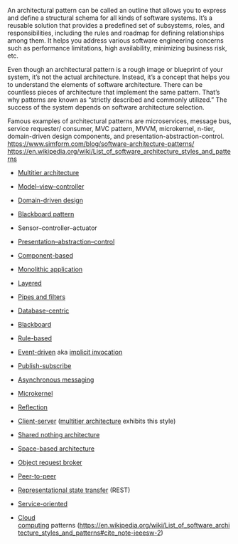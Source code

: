 An architectural pattern can be called an outline that allows you to express and define a structural schema for all kinds of software systems. It’s a reusable solution that provides a predefined set of subsystems, roles, and responsibilities, including the rules and roadmap for defining relationships among them. It helps you address various software engineering concerns such as performance limitations, high availability, minimizing business risk, etc.     

Even though an architectural pattern is a rough image or blueprint of your system, it’s not the actual architecture. Instead, it’s a concept that helps you to understand the elements of software architecture. There can be countless pieces of architecture that implement the same pattern. That’s why patterns are known as “strictly described and commonly utilized.” The success of the system depends on software architecture selection. 

Famous examples of architectural patterns are microservices, message bus, service requester/ consumer, MVC pattern, MVVM, microkernel, n-tier, domain-driven design components, and presentation-abstraction-control.
https://www.simform.com/blog/software-architecture-patterns/
https://en.wikipedia.org/wiki/List_of_software_architecture_styles_and_patterns



-   [Multitier architecture](https://en.wikipedia.org/wiki/Multitier_architecture "Multitier architecture")
-   [Model–view–controller](https://en.wikipedia.org/wiki/Model%E2%80%93view%E2%80%93controller "Model–view–controller")
-   [Domain-driven design](https://en.wikipedia.org/wiki/Domain-driven_design "Domain-driven design")
-   [Blackboard pattern](https://en.wikipedia.org/wiki/Blackboard_pattern "Blackboard pattern")
-   Sensor–controller–actuator
-   [Presentation–abstraction–control](https://en.wikipedia.org/wiki/Presentation%E2%80%93abstraction%E2%80%93control "Presentation–abstraction–control")

-   [Component-based](https://en.wikipedia.org/wiki/Software_componentry "Software componentry")
-   [Monolithic application](https://en.wikipedia.org/wiki/Monolithic_application "Monolithic application")
-   [Layered](https://en.wikipedia.org/wiki/Abstraction_(computer_science)#Layered_architecture "Abstraction (computer science)")
-   [Pipes and filters](https://en.wikipedia.org/wiki/Pipes_and_filters "Pipes and filters")

-   [Database-centric](https://en.wikipedia.org/wiki/Database-centric_architecture "Database-centric architecture")
-   [Blackboard](https://en.wikipedia.org/wiki/Blackboard_(computing) "Blackboard (computing)")
-   [Rule-based](https://en.wikipedia.org/wiki/Rule-based_system "Rule-based system")

-   [Event-driven](https://en.wikipedia.org/wiki/Event-driven_architecture "Event-driven architecture") aka [implicit invocation](https://en.wikipedia.org/wiki/Implicit_invocation "Implicit invocation")
-   [Publish-subscribe](https://en.wikipedia.org/wiki/Publish/subscribe "Publish/subscribe")
-   [Asynchronous messaging](https://en.wikipedia.org/wiki/Asynchronous_messaging "Asynchronous messaging")

-   [Microkernel](https://en.wikipedia.org/wiki/Microkernel "Microkernel")
-   [Reflection](https://en.wikipedia.org/wiki/Reflection_(computer_programming) "Reflection (computer programming)")
-   [Client-server](https://en.wikipedia.org/wiki/Client%E2%80%93server_model "Client–server model") ([multitier architecture](https://en.wikipedia.org/wiki/Multitier_architecture "Multitier architecture") exhibits this style)
-   [Shared nothing architecture](https://en.wikipedia.org/wiki/Shared_nothing_architecture "Shared nothing architecture")
-   [Space-based architecture](https://en.wikipedia.org/wiki/Space-based_architecture "Space-based architecture")
-   [Object request broker](https://en.wikipedia.org/wiki/Object_request_broker "Object request broker")
-   [Peer-to-peer](https://en.wikipedia.org/wiki/Peer-to-peer "Peer-to-peer")
-   [Representational state transfer](https://en.wikipedia.org/wiki/Representational_state_transfer "Representational state transfer") (REST)
-   [Service-oriented](https://en.wikipedia.org/wiki/Service-oriented_architecture "Service-oriented architecture")
-   [Cloud computing](https://en.wikipedia.org/wiki/Cloud_computing "Cloud computing") patterns (https://en.wikipedia.org/wiki/List_of_software_architecture_styles_and_patterns#cite_note-ieeesw-2)
